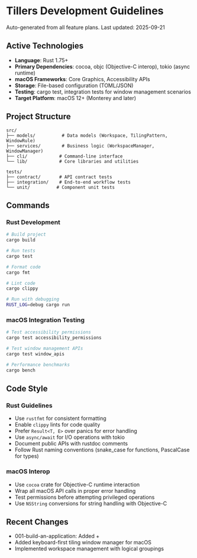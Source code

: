 # Tillers Development Guidelines

Auto-generated from all feature plans. Last updated: 2025-09-21

## Active Technologies
- **Language**: Rust 1.75+
- **Primary Dependencies**: cocoa, objc (Objective-C interop), tokio (async runtime)
- **macOS Frameworks**: Core Graphics, Accessibility APIs
- **Storage**: File-based configuration (TOML/JSON)
- **Testing**: cargo test, integration tests for window management scenarios
- **Target Platform**: macOS 12+ (Monterey and later)

## Project Structure
```
src/
├── models/          # Data models (Workspace, TilingPattern, WindowRule)
├── services/        # Business logic (WorkspaceManager, WindowManager)
├── cli/            # Command-line interface
└── lib/            # Core libraries and utilities

tests/
├── contract/       # API contract tests
├── integration/    # End-to-end workflow tests
└── unit/          # Component unit tests
```

## Commands
### Rust Development
```bash
# Build project
cargo build

# Run tests
cargo test

# Format code
cargo fmt

# Lint code
cargo clippy

# Run with debugging
RUST_LOG=debug cargo run
```

### macOS Integration Testing
```bash
# Test accessibility permissions
cargo test accessibility_permissions

# Test window management APIs
cargo test window_apis

# Performance benchmarks
cargo bench
```

## Code Style
### Rust Guidelines
- Use `rustfmt` for consistent formatting
- Enable `clippy` lints for code quality
- Prefer `Result<T, E>` over panics for error handling
- Use `async/await` for I/O operations with tokio
- Document public APIs with rustdoc comments
- Follow Rust naming conventions (snake_case for functions, PascalCase for types)

### macOS Interop
- Use `cocoa` crate for Objective-C runtime interaction
- Wrap all macOS API calls in proper error handling
- Test permissions before attempting privileged operations
- Use `NSString` conversions for string handling with Objective-C

## Recent Changes
- 001-build-an-application: Added  + 
- Added keyboard-first tiling window manager for macOS
- Implemented workspace management with logical groupings

<!-- MANUAL ADDITIONS START -->
<!-- MANUAL ADDITIONS END -->